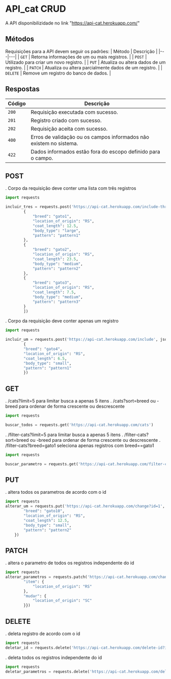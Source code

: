 # API_cat CRUD

A API disponibilizidade no link "https://api-cat.herokuapp.com/"

## Métodos
Requisições para a API devem seguir os padrões:
| Método | Descrição |
|---|---|
| `GET` | Retorna informações de um ou mais registros. |
| `POST` | Utilizado para criar um novo registro. |
| `PUT` | Atualiza ou altera dados de um registro. |
| `PATCH` | Atualiza ou altera parcialmente dados de um registro. |
| `DELETE` | Remove um registro do banco de dados. |


## Respostas
| Código | Descrição |
|---|---|
| `200` | Requisição executada com sucesso.|
| `201` | Registro criado com sucesso.|
| `202` | Requisição aceita com sucesso.|
| `400` | Erros de validação ou os campos informados não existem no sistema.|
| `422` | Dados informados estão fora do escopo definido para o campo.|

## POST

. Corpo da requisição deve conter uma lista com três registros
```python
import requests

incluir_tres = requests.post('https://api-cat.herokuapp.com/include-three', json=[
        {
            "breed": "gato1",
            "location_of_origin": "RS",
            "coat_length": 12.5,
            "body_type": "large",
            "pattern": "pattern1"
        },
        {
            "breed": "gato2",
            "location_of_origin": "RS",
            "coat_length": 23.5,
            "body_type": "medium",
            "pattern": "pattern2"
        },
        {
            "breed": "gato3",
            "location_of_origin": "RS",
            "coat_length": 7.5,
            "body_type": "medium",
            "pattern": "pattern3"
        }
        ])
```

. Corpo da requisição deve conter apenas um registro
```python
import requests

incluir_um = requests.post('https://api-cat.herokuapp.com/include', json=
        {
        "breed": "gato4",
        "location_of_origin": "RS",
        "coat_length": 6.5,
        "body_type": "small",
        "pattern": "pattern1"
        })
```

## GET

. /cats?limit=5 para limitar busca a apenas 5 itens
. /cats?sort=breed ou -breed para ordenar de forma crescente ou descrescente
```python
import requests

buscar_todos = requests.get('https://api-cat.herokuapp.com/cats')
```

. /filter-cats?limit=5 para limitar busca a apenas 5 itens
. /filter-cats?sort=breed ou -breed para ordenar de forma crescente ou descrescente
. /filter-cats?breed=gato1 seleciona apenas registros com breed==gato1
```python
import requests

buscar_parametro = requests.get('https://api-cat.herokuapp.com/filter-cats?breed=gato1&sort=-coat_length')
```

## PUT

. altera todos os parametros de acordo com o id 
```python
import requests
alterar_um = requests.put('https://api-cat.herokuapp.com/change?id=1', json={
        "breed": "gato10",
        "location_of_origin": "RS",
        "coat_length": 12.5,
        "body_type": "small",
        "pattern": "pattern2"
    })
```

## PATCH

. altera o parametro de todos os registros independente do id 
```python
import requests
alterar_parametros = requests.patch('https://api-cat.herokuapp.com/change-parameters', json={
        "item": {
            "location_of_origin": "RS"
        },
        "mudar": {
            "location_of_origin": "SC"
        }})
```

## DELETE

. deleta registro de acordo com o id 
```python
import requests
deletar_id = requests.delete('https://api-cat.herokuapp.com/delete-id?id=1')
```

. deleta todos os registros independente do id 
```python
import requests
deletar_parametros = requests.delete('https://api-cat.herokuapp.com/delete?pattern=pattern1&location_of_origin=SC')
```